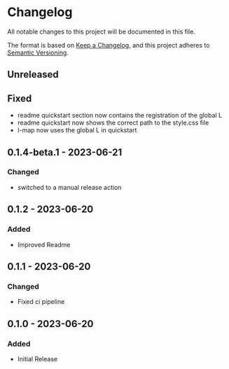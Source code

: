 # Changelog

All notable changes to this project will be documented in this file.

The format is based on [Keep a Changelog](https://keepachangelog.com/en/1.0.0/),
and this project adheres to [Semantic Versioning](https://semver.org/spec/v2.0.0.html).

## Unreleased

## Fixed

- readme quickstart section now contains the registration of the global L
- readme quickstart now shows the correct path to the style.css file
- l-map now uses the global L in quickstart

## 0.1.4-beta.1 - 2023-06-21

### Changed

- switched to a manual release action

## 0.1.2 - 2023-06-20

### Added

- Improved Readme

## 0.1.1 - 2023-06-20

### Changed

- Fixed ci pipeline

## 0.1.0 - 2023-06-20

### Added

- Initial Release
